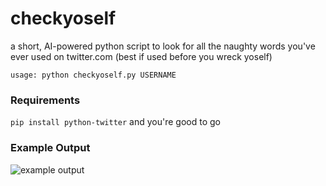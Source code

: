 # checkyoself

a short, AI-powered python script to look for all the naughty words you've ever used on twitter.com (best if used before you wreck yoself) 

```
usage: python checkyoself.py USERNAME
```

### Requirements
`pip install python-twitter` and you're good to go

### Example Output

![example output](https://i.imgur.com/ZFh7YNy.png)
